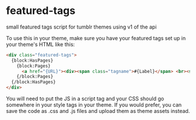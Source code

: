 # featured-tags
small featured tags script for tumblr themes using v1 of the api

To use this in your theme, make sure you have your featured tags set up in your theme's HTML like this:

```HTML
<div class="featured-tags">
  {block:HasPages}
    {block:Pages}
      <a href="{URL}"><div><span class="tagname">#{Label}</span> <br><span class="total"></span></div></a>
    {/block:Pages}
  {/block:HasPages}
</div>
```
You will need to put the JS in a script tag and your CSS should go somewhere in your style tags in your theme.
If you would prefer, you can save the code as .css and .js files and upload them as theme assets instead. 

